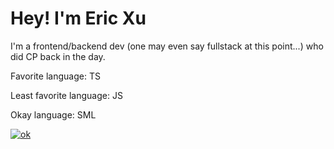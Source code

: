 # Hey! I'm Eric Xu
I'm a frontend/backend dev (one may even say fullstack at this point...) who did CP back in the day. 


Favorite language: TS

Least favorite language: JS

Okay language: SML


[![ok](https://github-readme-stats.vercel.app/api/top-langs?username=cirex-web)](https://www.tomorrowtides.com/j2213.html)


